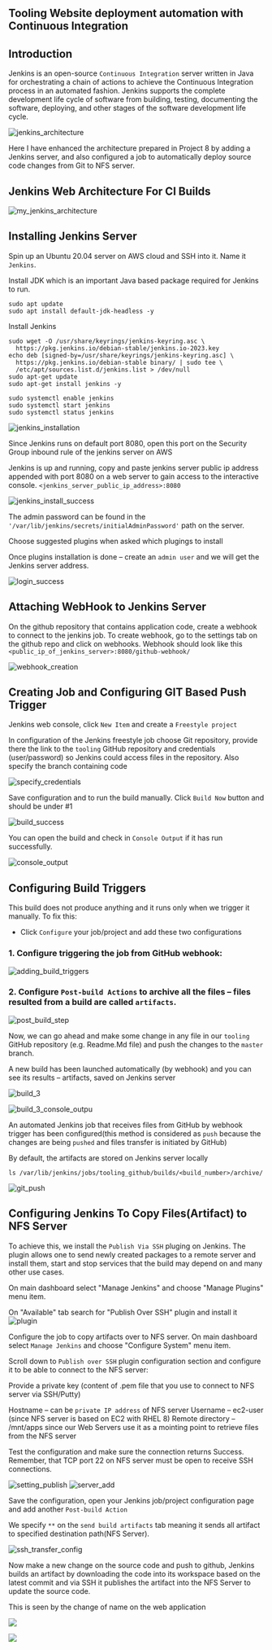 ## Tooling Website deployment automation with Continuous Integration

## Introduction
Jenkins is an open-source `Continuous Integration` server written in Java for orchestrating a chain of actions to achieve the Continuous Integration process in an automated fashion. Jenkins supports the complete development life cycle of software from building, testing, documenting the software, deploying, and other stages of the software development life cycle.

![jenkins_architecture](./img/jenkins-continuous-integration-min.png)

Here I have enhanced the architecture prepared in Project 8 by adding a Jenkins server, and also configured a job to automatically deploy source code changes from Git to NFS server.

## Jenkins Web Architecture For CI Builds
 
![my_jenkins_architecture](./img/2022-10-05_050932.png)

## Installing Jenkins Server
Spin up an Ubuntu 20.04 server on AWS cloud and SSH into it. Name it `Jenkins`.

Install JDK which is an important Java based package required for Jenkins to run.
```
sudo apt update
sudo apt install default-jdk-headless -y
```
Install Jenkins
```
sudo wget -O /usr/share/keyrings/jenkins-keyring.asc \
  https://pkg.jenkins.io/debian-stable/jenkins.io-2023.key
echo deb [signed-by=/usr/share/keyrings/jenkins-keyring.asc] \
  https://pkg.jenkins.io/debian-stable binary/ | sudo tee \
  /etc/apt/sources.list.d/jenkins.list > /dev/null
sudo apt-get update
sudo apt-get install jenkins -y

sudo systemctl enable jenkins
sudo systemctl start jenkins
sudo systemctl status jenkins
```
![jenkins_installation](./img/1.jenkins_running.png)

Since Jenkins runs on default port 8080, open this port on the Security Group inbound rule of the jenkins server on AWS 

Jenkins is up and running, copy and paste jenkins server public ip address appended with port 8080 on a web server to gain access to the interactive console. `<jenkins_server_public_ip_address>:8080`

![jenkins_install_success](./img/2.jenkins_initial_setup.png)

The admin password can be found in the `'/var/lib/jenkins/secrets/initialAdminPassword'` path on the server.

Choose suggested plugins when asked which plugings to install 

Once plugins installation is done – create an `admin user` and we will get the Jenkins server address.

![login_success](./img/3.jenkins_login.png)

## Attaching WebHook to Jenkins Server

On the github repository that contains application code, create a webhook to connect to the jenkins job. To create webhook, go to the settings tab on the github repo and click on webhooks.
Webhook should look like this `<public_ip_of_jenkins_server>:8080/github-webhook/`

![webhook_creation](./img/4.webhook_creation.png)

## Creating Job and Configuring GIT Based Push Trigger

Jenkins web console, click `New Item` and create a `Freestyle project`

In configuration of the Jenkins freestyle job choose Git repository, provide there the link to the `tooling` GitHub repository and credentials (user/password) so Jenkins could access files in the repository. Also specify the branch containing code

![specify_credentials](./img/5.jenkins_job_config.png)

Save configuration and to run the build manually. Click `Build Now` button and should be under #1

![build_success](./img/6.build_job_1.png)

You can open the build and check in `Console Output` if it has run successfully.

![console_output](./img/7.console_output.png)

## Configuring Build Triggers

This build does not produce anything and it runs only when we trigger it manually. To fix this:

- Click `Configure` your job/project and add these two configurations

### 1. Configure triggering the job from GitHub webhook:

![adding_build_triggers](./img/8.build_trigger.png)

### 2. Configure `Post-build Actions` to archive all the files – files resulted from a build are called `artifacts`.

![post_build_step](./img/9.post_build_action.png)

Now, we can go ahead and make some change in any file in our `tooling` GitHub repository (e.g. Readme.Md file) and push the changes to the `master` branch.

A new build has been launched automatically (by webhook) and you can see its results – artifacts, saved on Jenkins server

![build_3](./img/10.github_build_3.png)

![build_3_console_outpu](./img/11.build_3_console.png)

An automated Jenkins job that receives files from GitHub by webhook trigger has been configured(this method is considered as `push` because the changes are being `pushed` and files transfer is initiated by GitHub)

By default, the artifacts are stored on Jenkins server locally
```
ls /var/lib/jenkins/jobs/tooling_github/builds/<build_number>/archive/
```

![git_push](./img/12.build_3_archive.png)

## Configuring Jenkins To Copy Files(Artifact) to NFS Server

To achieve this, we install the `Publish Via SSH` pluging on Jenkins.
The plugin allows one to send newly created packages to a remote server and install them, start and stop services that the build may depend on and many other use cases.

On main dashboard select "Manage Jenkins" and choose "Manage Plugins" menu item.

On "Available" tab search for "Publish Over SSH" plugin and install it
![plugin](./img/13.publish_ssh_plugin.png)

Configure the job to copy artifacts over to NFS server.
On main dashboard select `Manage Jenkins` and choose "Configure System" menu item.

Scroll down to `Publish over SSH` plugin configuration section and configure it to be able to connect to the NFS server:

Provide a private key (content of .pem file that you use to connect to NFS server via SSH/Putty)

Hostname – can be `private IP address` of NFS server
Username – ec2-user (since NFS server is based on EC2 with RHEL 8) 
Remote directory – /mnt/apps since our Web Servers use it as a mointing point to retrieve files from the NFS server

Test the configuration and make sure the connection returns Success. Remember, that TCP port 22 on NFS server must be open to receive SSH connections.

![setting_publish](./img/14.pub_ssh_config.png)
![server_add](./img/15.test_pub_config.png)

Save the configuration, open your Jenkins job/project configuration page and add another `Post-build Action`

We specify `**` on the `send build artifacts` tab meaning it sends all artifact to specified destination path(NFS Server). 

![ssh_transfer_config](./img/16.ssh_server_transfer.png)

Now make a new change on the source code and push to github, Jenkins builds an artifact by downloading the code into its workspace based on the latest commit and via SSH it publishes the artifact into the NFS Server to update the source code. 

This is seen by the change of name on the web application

![](./img/17.index_php_change.png)

![](./img/18.updated_website.png)
